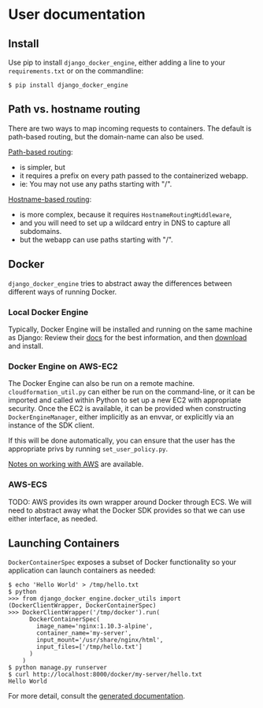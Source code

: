 # User documentation

## Install

Use pip to install `django_docker_engine`, either adding a line to your `requirements.txt`
or on the commandline:
```
$ pip install django_docker_engine
```

## Path vs. hostname routing

There are two ways to map incoming requests to containers. The default is path-based routing, but the domain-name
can also be used.

[Path-based routing](demo_path_routing):
- is simpler, but
- it requires a prefix on every path passed to the containerized webapp.
- ie: You may not use any paths starting with "/".

[Hostname-based routing](demo_host_routing):
- is more complex, because it requires `HostnameRoutingMiddleware`,
- and you will need to set up a wildcard entry in DNS to capture all subdomains.
- but the webapp can use paths starting with "/".


## Docker

`django_docker_engine` tries to abstract away the differences between different ways of running Docker.


### Local Docker Engine

Typically, Docker Engine will be installed and running on the same machine as Django:
Review their [docs](https://docs.docker.com/engine/installation/) for the best information,
and then [download](https://store.docker.com/search?offering=community&type=edition) and install.


### Docker Engine on AWS-EC2

The Docker Engine can also be run on a remote machine. `cloudformation_util.py` can either be run
on the command-line, or it can be imported and called within Python to set up a new EC2 with appropriate
security. Once the EC2 is available, it can be provided when constructing `DockerEngineManager`,
either implicitly as an envvar, or explicitly via an instance of the SDK client.

If this will be done automatically, you can ensure that the user has the appropriate privs by running
`set_user_policy.py`.

[Notes on working with AWS](README-AWS.md) are available.


### AWS-ECS

TODO: AWS provides its own wrapper around Docker through ECS. We will need to abstract away what the
Docker SDK provides so that we can use either interface, as needed.


## Launching Containers

`DockerContainerSpec` exposes a subset of Docker functionality so your application can launch containers as needed:

```
$ echo 'Hello World' > /tmp/hello.txt
$ python
>>> from django_docker_engine.docker_utils import (DockerClientWrapper, DockerContainerSpec)
>>> DockerClientWrapper('/tmp/docker').run(
      DockerContainerSpec(
        image_name='nginx:1.10.3-alpine',
        container_name='my-server',
        input_mount='/usr/share/nginx/html',
        input_files=['/tmp/hello.txt']
      )
    )
$ python manage.py runserver
$ curl http://localhost:8000/docker/my-server/hello.txt
Hello World
```

For more detail, consult the [generated documentation](docs.md).